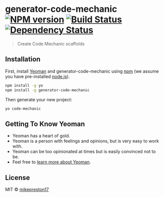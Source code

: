# generator-code-mechanic [![NPM version][npm-image]][npm-url] [![Build Status][travis-image]][travis-url] [![Dependency Status][daviddm-image]][daviddm-url]
> Create Code Mechanic scaffolds

## Installation

First, install [Yeoman](http://yeoman.io) and generator-code-mechanic using [npm](https://www.npmjs.com/) (we assume you have pre-installed [node.js](https://nodejs.org/)).

```bash
npm install -g yo
npm install -g generator-code-mechanic
```

Then generate your new project:

```bash
yo code-mechanic
```

## Getting To Know Yeoman

 * Yeoman has a heart of gold.
 * Yeoman is a person with feelings and opinions, but is very easy to work with.
 * Yeoman can be too opinionated at times but is easily convinced not to be.
 * Feel free to [learn more about Yeoman](http://yeoman.io/).

## License

MIT © [mikepreston17]()


[npm-image]: https://badge.fury.io/js/generator-code-mechanic.svg
[npm-url]: https://npmjs.org/package/generator-code-mechanic
[travis-image]: https://travis-ci.com/MikePreston17/generator-code-mechanic.svg?branch=master
[travis-url]: https://travis-ci.com/MikePreston17/generator-code-mechanic
[daviddm-image]: https://david-dm.org/MikePreston17/generator-code-mechanic.svg?theme=shields.io
[daviddm-url]: https://david-dm.org/MikePreston17/generator-code-mechanic
